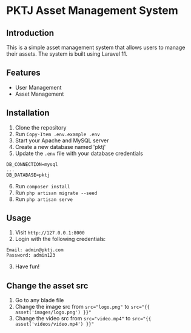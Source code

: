 # PKTJ Asset Management System

## Introduction

This is a simple asset management system that allows users to manage their assets. The system is built using Laravel 11.

## Features

-   User Management
-   Asset Management

## Installation

1. Clone the repository
1. Run `Copy-Item .env.example .env`
1. Start your Apache and MySQL server
1. Create a new database named 'pktj'
1. Update the `.env` file with your database credentials

```env
DB_CONNECTION=mysql
...
DB_DATABASE=pktj
```

6. Run `composer install`
7. Run `php artisan migrate --seed`
8. Run `php artisan serve`

## Usage

1. Visit `http://127.0.0.1:8000`
1. Login with the following credentials:

```env
Email: admin@pktj.com
Password: admin123
```

3. Have fun!

## Change the asset src

1. Go to any blade file
1. Change the image src from `src="logo.png"` to `src="{{ asset('images/logo.png') }}"`
1. Change the video src from `src="video.mp4"` to `src="{{ asset('videos/video.mp4') }}"`
